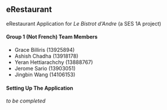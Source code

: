 ## eRestaurant
eRestaurant Application for _Le Bistrot d'Andre_ (a SES 1A project)

#### Group 1 (Not French) Team Members
* Grace Billiris (13925894)
* Ashish Chadha (13918178)
* Yeran Hettiarachchy (13888767)	
* Jerome Sario (13903051)
* Jingbin Wang (14106153)

#### Setting Up The Application
_to be completed_
